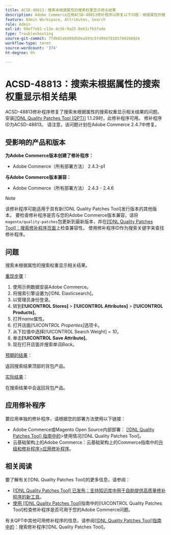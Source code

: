 ```yaml
---
title: ACSD-48813：搜索未根据属性的搜索权重显示相关结果
description: Adobe Commerce应用ACSD-48813修补程序以修复以下问题：根据属性的搜索权重，搜索未显示相关结果。
feature: Admin Workspace, Attributes, Search
role: Admin
exl-id: 98ef7eb1-c13e-4c56-9a25-8e61cfb5fade
type: Troubleshooting
source-git-commit: 7fdb02a6d89d50ea593c5fd99d78101f89198424
workflow-type: tm+mt
source-wordcount: '374'
ht-degree: 0%

---
```


# ACSD-48813：搜索未根据属性的搜索权重显示相关结果

ACSD-48813修补程序修复了搜索未根据属性的搜索权重显示相关结果的问题。 安装[[!DNL Quality Patches Tool (QPT)]](https://experienceleague.adobe.com/en/docs/commerce-operations/tools/quality-patches-tool/quality-patches-tool-to-self-serve-quality-patches) 1.1.29时，此修补程序可用。 修补程序ID为ACSD-48813。 请注意，该问题计划在Adobe Commerce 2.4.7中修复。

## 受影响的产品和版本

**为Adobe Commerce版本创建了修补程序：**

* Adobe Commerce（所有部署方法） 2.4.3-p1

**与Adobe Commerce版本兼容：**

* Adobe Commerce（所有部署方法） 2.4.3 - 2.4.6

>[!NOTE]
>
>该修补程序可能适用于具有新[!DNL Quality Patches Tool]发行版本的其他版本。 要检查修补程序是否与您的Adobe Commerce版本兼容，请将`magento/quality-patches`包更新到最新版本，并在[[!DNL Quality Patches Tool]：搜索修补程序页面](https://experienceleague.adobe.com/tools/commerce-quality-patches/index.html)上检查兼容性。 使用修补程序ID作为搜索关键字来查找修补程序。

## 问题

搜索未根据属性的搜索权重显示相关结果。

<u>重现步骤</u>：

1. 使用示例数据安装Adobe Commerce。
1. 将搜索引擎设置为[!DNL Elasticsearch]。
1. 以管理员身份登录。
1. 转到&#x200B;**[!UICONTROL Stores]** > **[!UICONTROL Attributes]** > **[!UICONTROL Products]**。
1. 打开&#x200B;*name*&#x200B;属性。
1. 打开店面&#x200B;*[!UICONTROL Properties]*&#x200B;选项卡。
1. 从下拉值中选择[!UICONTROL Search Weight] = *10*。
1. 单击&#x200B;**[!UICONTROL Save Attribute]**。
1. 现在打开店面并搜索单词&#x200B;*Back*。

<u>预期的结果</u>：

返回搜索结果顶部的背包产品。

<u>实际结果</u>：

在搜索结果中会返回背包产品。

## 应用修补程序

要应用单独的修补程序，请根据您的部署方法使用以下链接：

* Adobe Commerce或Magento Open Source内部部署： [[!DNL Quality Patches Tool] 指南中的](/help/tools/quality-patches-tool/usage.md)>使用情况[!DNL Quality Patches Tool]。
* 云基础架构上的Adobe Commerce：云基础架构上的Commerce指南中的[升级和修补程序>应用修补程序](https://experienceleague.adobe.com/docs/commerce-cloud-service/user-guide/develop/upgrade/apply-patches.html)。

## 相关阅读

要了解有关[!DNL Quality Patches Tool]的更多信息，请参阅：

* [[!DNL Quality Patches Tool] 已发布：支持知识库中用于自助提供高质量修补程序的新工具](https://experienceleague.adobe.com/en/docs/commerce-operations/tools/quality-patches-tool/quality-patches-tool-to-self-serve-quality-patches)。
* [使用 [!DNL Quality Patches Tool]](/help/tools/quality-patches-tool/patches-available-in-qpt/check-patch-for-magento-issue-with-magento-quality-patches.md)指南中的[!UICONTROL Quality Patches Tool]检查修补程序是否可用于您的Adobe Commerce问题。


有关QPT中其他可用修补程序的信息，请参阅[[!DNL Quality Patches Tool]指南中的](https://experienceleague.adobe.com/tools/commerce-quality-patches/index.html)：搜索修补程序[!DNL Quality Patches Tool]。
